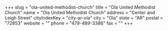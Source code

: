 +++
slug = "ola-united-methodist-church"
title = "Ola United Methodist Church"
name = "Ola United Methodist Church"
address = "Center and Leigh Street"
cityIndexKey = "city-ar-ola"
city = "Ola"
state = "AR"
postal = "72853"
website = ""
phone = "479-489-3386"
fax = ""
+++

